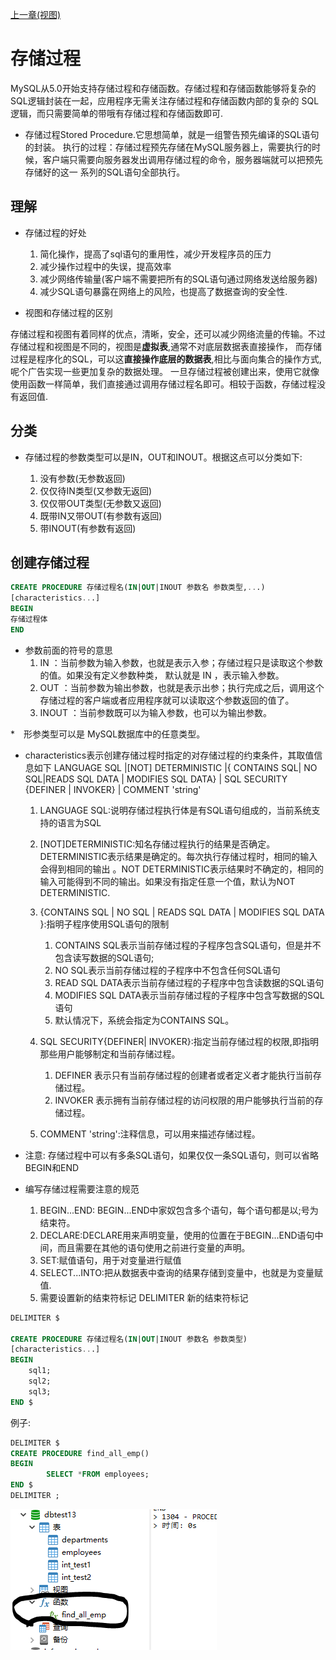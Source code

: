 [上一章(视图)](./VIEW.MD)
# 存储过程
MySQL从5.0开始支持存储过程和存储函数。存储过程和存储函数能够将复杂的SQL逻辑封装在一起，应用程序无需关注存储过程和存储函数内部的复杂的
SQL逻辑，而只需要简单的带哦有存储过程和存储函数即可.

* 存储过程Stored Procedure.它思想简单，就是一组警告预先编译的SQL语句的封装。
执行的过程：存储过程预先存储在MySQL服务器上，需要执行的时候，客户端只需要向服务器发出调用存储过程的命令，服务器端就可以把预先存储好的这一
系列的SQL语句全部执行。

## 理解

* 存储过程的好处
    1. 简化操作，提高了sql语句的重用性，减少开发程序员的压力
    2. 减少操作过程中的失误，提高效率
    3. 减少网络传输量(客户端不需要把所有的SQL语句通过网络发送给服务器)
    4. 减少SQL语句暴露在网络上的风险，也提高了数据查询的安全性.

* 视图和存储过程的区别 

存储过程和视图有着同样的优点，清晰，安全，还可以减少网络流量的传输。不过存储过程和视图是不同的，视图是**虚拟表**,通常不对底层数据表直接操作，
而存储过程是程序化的SQL，可以这**直接操作底层的数据表**,相比与面向集合的操作方式,呢个广告实现一些更加复杂的数据处理。
一旦存储过程被创建出来，使用它就像使用函数一样简单，我们直接通过调用存储过程名即可。相较于函数，存储过程没有返回值.

##  分类

* 存储过程的参数类型可以是IN，OUT和INOUT。根据这点可以分类如下:

    1.  没有参数(无参数返回)
    2.  仅仅待IN类型(又参数无返回)
    3. 仅仅带OUT类型(无参数又返回)
    4. 既带IN又带OUT(有参数有返回)
    5. 带INOUT(有参数有返回)
    
    
##  创建存储过程
```sql
CREATE PROCEDURE 存储过程名(IN|OUT|INOUT 参数名 参数类型,...)
[characteristics...]
BEGIN
存储过程体
END
```
* 参数前面的符号的意思
    1. IN ：当前参数为输入参数，也就是表示入参；存储过程只是读取这个参数的值。如果没有定义参数种类， 默认就是 IN ，表示输入参数。
    2. OUT ：当前参数为输出参数，也就是表示出参；执行完成之后，调用这个存储过程的客户端或者应用程序就可以读取这个参数返回的值了。
    3. INOUT ：当前参数既可以为输入参数，也可以为输出参数。

   

*　形参类型可以是 MySQL数据库中的任意类型。

* characteristics表示创建存储过程时指定的对存储过程的约束条件，其取值信息如下
LANGUAGE SQL
|[NOT] DETERMINISTIC
|{ CONTAINS SQL| NO SQL|READS SQL DATA | MODIFIES SQL DATA}
| SQL SECURITY {DEFINER | INVOKER}
| COMMENT 'string'
    1. LANGUAGE SQL:说明存储过程执行体是有SQL语句组成的，当前系统支持的语言为SQL
    2. [NOT]DETERMINISTIC:知名存储过程执行的结果是否确定。DETERMINISTIC表示结果是确定的。每次执行存储过程时，相同的输入会得到相同的输出
    。NOT DETERMINISTIC表示结果时不确定的，相同的输入可能得到不同的输出。如果没有指定任意一个值，默认为NOT DETERMINISTIC.
    3. {CONTAINS SQL | NO SQL | READS SQL DATA | MODIFIES SQL DATA }:指明子程序使用SQL语句的限制
        1. CONTAINS SQL表示当前存储过程的子程序包含SQL语句，但是并不包含读写数据的SQL语句;
        2. NO SQL表示当前存储过程的子程序中不包含任何SQL语句
        3. READ SQL DATA表示当前存储过程的子程序中包含读数据的SQL语句
        4. MODIFIES SQL DATA表示当前存储过程的子程序中包含写数据的SQL语句
        5. 默认情况下，系统会指定为CONTAINS SQL。
    4. SQL SECURITY{DEFINER| INVOKER}:指定当前存储过程的权限,即指明那些用户能够制定和当前存储过程。
        1. DEFINER 表示只有当前存储过程的创建者或者定义者才能执行当前存储过程。
        2. INVOKER 表示拥有当前存储过程的访问权限的用户能够执行当前的存储过程。

    5. COMMENT 'string':注释信息，可以用来描述存储过程。
 
* 注意:
存储过程中可以有多条SQL语句，如果仅仅一条SQL语句，则可以省略BEGIN和END

* 编写存储过程需要注意的规范
    1. BEGIN...END: BEGIN...END中家奴包含多个语句，每个语句都是以;号为结束符。
    2. DECLARE:DECLARE用来声明变量，使用的位置在于BEGIN...END语句中间，而且需要在其他的语句使用之前进行变量的声明。
    3. SET:赋值语句，用于对变量进行赋值
    4. SELECT...INTO:把从数据表中查询的结果存储到变量中，也就是为变量赋值.
    4. 需要设置新的结束符标记
    DELIMITER 新的结束符标记

```sql
DELIMITER $

CREATE PROCEDURE 存储过程名(IN|OUT|INOUT 参数名 参数类型)
[characteristics...]
BEGIN
    sql1;
    sql2;
    sql3;
END $
```
例子:
```sql
DELIMITER $
CREATE PROCEDURE find_all_emp()
BEGIN
		SELECT *FROM employees;
END $
DELIMITER ;
```
![存储过程示例1](./files\存储过程-1.PNG)



